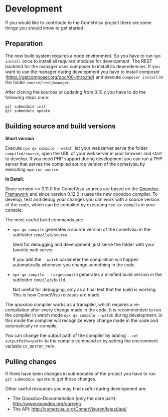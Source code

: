 Development
===========

If you would like to contribute to the CometVisu project there are some things you should know
to get started.

Preparation
-----------

The new build system requires a node environment. So you have to run `npm install` once to install
all required modules for development. 
The REST backend for the manager uses composer to install its dependencies. If you want to use the 
manager during development you have to install composer (https://getcomposer.org/doc/00-intro.md) 
and execute `composer install` in the folder `source/rest/manager`.

After cloning the sources or updating from 0.10.x you have to do the following steps once:

```
git submodule init
git submodule update
```
 
Building source and build versions
---------------------------------

**Short version**

Execute `npx qx compile --watch`, let your webserver serve the folder `compiled/source`, open
the URL of your webserver in your browser and start to develop.
If you need PHP support during development you can run a PHP server that serves the compiled source
version of the cometvisu by executing `npm run source`. 

**In Detail:**

Since version >= 0.11.0 the CometVisu sources are based on the
[Qooxdoo-Framework](http://www.qooxdoo.org) and since version 0.12.0 it uses the new qooxdoo compiler. 
To develop, test and debug your changes you can work with a source version of the code, 
which can be compiled by executing `npx qx compile` in your console.

The most useful build commands are:
* `npx qx compile` generates a source version of the cometvisu in the subfolder `compiled/source`.

    Ideal for debugging and development, just serve the folder with your favorite web server.
    
    If you add the `--watch` parameter the compilation will happen automatically whenever you change
    something in the code.
     
* `npx qx compile --target=build` generates a minified build version in the subfolder `compiled/build`.

    Not useful for debugging, only as a final test that the build is working. This is how CometVisu releases
    are made.
    
The qooxdoo compiler works as a transpiler, which requires a re-compilation after every change made in the code.
It is recommended to run the compiler in watch mode `npx qx compile --watch` during development.
In this mode the compiler will recognize every change made in the code and automatically re-compile.

You can change the output path of the compiler by adding `--set outputPath=<path>` to the compile command or
by setting the environment variable `CV_OUTPUT_PATH`. 
    
Pulling changes
---------------

If there have been changes in submodules of the project you have to run `git submodule update` to get those changes.

Other useful resources you may find useful during development are:

* The Qooxdoo-Documentation (only the core part): http://www.qooxdoo.org/current/
* The API: http://cometvisu.org/CometVisu/en/latest/api/
